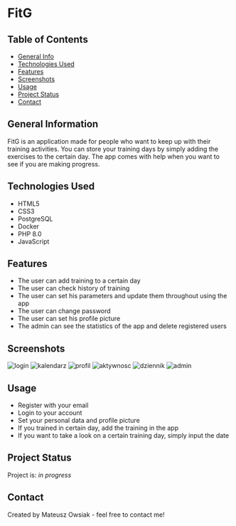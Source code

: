 # FitG
## Table of Contents
* [General Info](#general-information)
* [Technologies Used](#technologies-used)
* [Features](#features)
* [Screenshots](#screenshots)
* [Usage](#usage)
* [Project Status](#project-status)
* [Contact](#contact)

## General Information
FitG is an application made for people who want to keep up with their training activities. You can store your training days by simply adding the exercises to the certain day. The app comes with help when you want to see if you are making progress.


## Technologies Used
- HTML5
- CSS3
- PostgreSQL
- Docker 
- PHP 8.0
- JavaScript


## Features
- The user can add training to a certain day
- The user can check history of training
- The user can set his parameters and update them throughout using the app
- The user can change password
- The user can set his profile picture
- The admin can see the statistics of the app and delete registered users


## Screenshots
![login](https://user-images.githubusercontent.com/92271950/215123042-caf284cc-702b-483e-acc5-1f9e48423d1d.PNG)
![kalendarz](https://user-images.githubusercontent.com/92271950/215123193-ad502f75-3034-4e6f-86d4-a98cb211f566.PNG)
![profil](https://user-images.githubusercontent.com/92271950/215123225-59e6d8aa-939e-45de-814a-d931c5d33319.PNG)
![aktywnosc](https://user-images.githubusercontent.com/92271950/215123241-91c58d80-e5ba-4e28-86e1-7c512ce6e337.PNG)
![dziennik](https://user-images.githubusercontent.com/92271950/215123259-a39ea139-d48a-45af-aff9-cdfd60f9ca34.PNG)
![admin](https://user-images.githubusercontent.com/92271950/215123277-8f7c03e0-c783-4dd5-b755-d61bc509bd3e.PNG)

## Usage
- Register with your email 
- Login to your account
- Set your personal data and profile picture
- If you trained in certain day, add the training in the app
- If you want to take a look on a certain training day, simply input the date

## Project Status
Project is: _in progress_ 

## Contact
Created by Mateusz Owsiak - feel free to contact me!
